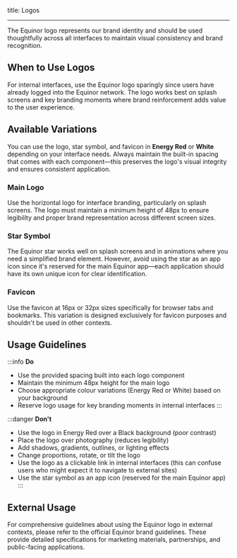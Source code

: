 title: Logos

---

The Equinor logo represents our brand identity and should be used thoughtfully across all interfaces to maintain visual consistency and brand recognition.

## When to Use Logos

For internal interfaces, use the Equinor logo sparingly since users have already logged into the Equinor network. The logo works best on splash screens and key branding moments where brand reinforcement adds value to the user experience.

## Available Variations

You can use the logo, star symbol, and favicon in **Energy Red** or **White** depending on your interface needs. Always maintain the built-in spacing that comes with each component—this preserves the logo's visual integrity and ensures consistent application.

### Main Logo

Use the horizontal logo for interface branding, particularly on splash screens. The logo must maintain a minimum height of 48px to ensure legibility and proper brand representation across different screen sizes.

### Star Symbol

The Equinor star works well on splash screens and in animations where you need a simplified brand element. However, avoid using the star as an app icon since it's reserved for the main Equinor app—each application should have its own unique icon for clear identification.

### Favicon

Use the favicon at 16px or 32px sizes specifically for browser tabs and bookmarks. This variation is designed exclusively for favicon purposes and shouldn't be used in other contexts.

## Usage Guidelines

:::info **Do**

- Use the provided spacing built into each logo component
- Maintain the minimum 48px height for the main logo
- Choose appropriate colour variations (Energy Red or White) based on your background
- Reserve logo usage for key branding moments in internal interfaces
  :::

:::danger **Don't**

- Use the logo in Energy Red over a Black background (poor contrast)
- Place the logo over photography (reduces legibility)
- Add shadows, gradients, outlines, or lighting effects
- Change proportions, rotate, or tilt the logo
- Use the logo as a clickable link in internal interfaces (this can confuse users who might expect it to navigate to external sites)
- Use the star symbol as an app icon (reserved for the main Equinor app)
  :::

## External Usage

For comprehensive guidelines about using the Equinor logo in external contexts, please refer to the official Equinor brand guidelines. These provide detailed specifications for marketing materials, partnerships, and public-facing applications.
